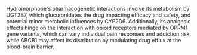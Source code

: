 Hydromorphone's pharmacogenetic interactions involve its metabolism by UGT2B7, which glucuronidates the drug impacting efficacy and safety, and potential minor metabolic influences by CYP2D6. Additionally, its analgesic effects hinge on the interaction with opioid receptors mediated by OPRM1 gene variants, which can vary individual pain responses and addiction risk, while ABCB1 may affect its distribution by modulating drug efflux at the blood-brain barrier.